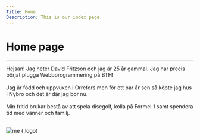 ```yaml
---
Title: Home
Description: This is our index page.
---
```


Home page
==========================
-----------------------------------------

Hejsan! Jag heter David Fritzson och jag är 25 år gammal. Jag har precis börjat plugga Webbprogrammering på BTH!<br><br>
Jag är född och uppvuxen i Orrefors men för ett par år sen så köpte jag hus i Nybro och det är där jag bor nu.<br><br>
Min fritid brukar bestå av att spela discgolf, kolla på Formel 1 samt spendera tid med vänner och familj.<br><br>

![me](%assets_url%/img/liten.jpg) {.logo}